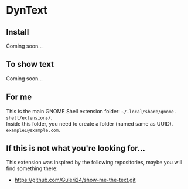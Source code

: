 # DynText
## Install
Coming soon...

## To show text
Coming soon...

## For me
This is the main GNOME Shell extension folder: `~/-local/share/gnome-shell/extensions/`. <br>
Inside this folder, you need to create a folder (named same as UUID). `example1@example.com`. <br>

## If this is not what you're looking for...
This extension was inspired by the following repositories, maybe you will find something there:
- https://github.com/Guleri24/show-me-the-text.git
